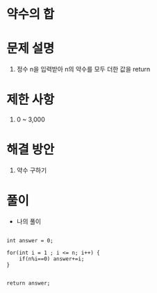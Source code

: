 # 약수의 합

# 문제 설명

1. 정수 n을 입력받아 n의 약수를 모두 더한 값을 return

# 제한 사항

1. 0 ~ 3,000

# 해결 방안

1. 약수 구하기

# 풀이

- 나의 풀이

```

int answer = 0;
        
for(int i = 1 ; i <= n; i++) {
    if(n%i==0) answer+=i;
}


return answer;

```